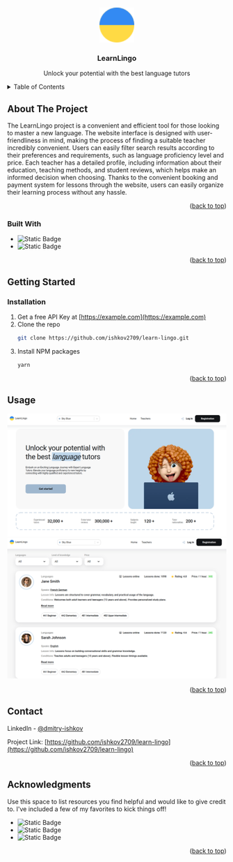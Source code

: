 <!-- PROJECT LOGO -->
<br />
<div align="center">
  <a href="">
    <img src="./public/images/logo.svg" alt="Logo" width="80" >
  </a>

  <h3 align="center">LearnLingo</h3>

  <p align="center">
    Unlock your potential with the best language tutors
  </p>
</div>

<!-- TABLE OF CONTENTS -->
<details>
  <summary>Table of Contents</summary>
  <ol>
    <li>
      <a href="#about-the-project">About The Project</a>
    </li>
    <li>
      <a href="#getting-started">Getting Started</a>
      <ul>
        <li><a href="#installation">Installation</a></li>
      </ul>
    </li>
    <li><a href="#usage">Usage</a></li>
    <li><a href="#contact">Contact</a></li>
    <li><a href="#acknowledgments">Acknowledgments</a></li>
  </ol>
</details>

<!-- ABOUT THE PROJECT -->

## About The Project

The LearnLingo project is a convenient and efficient tool for those looking to master a new language. The website interface is designed with user-friendliness in mind, making the process of finding a suitable teacher incredibly convenient. Users can easily filter search results according to their preferences and requirements, such as language proficiency level and price. Each teacher has a detailed profile, including information about their education, teaching methods, and student reviews, which helps make an informed decision when choosing. Thanks to the convenient booking and payment system for lessons through the website, users can easily organize their learning process without any hassle.

<p align="right">(<a href="#readme-top">back to top</a>)</p>

### Built With

- ![Static Badge](https://img.shields.io/badge/TYPESCRIPT-3178C6?style=flat-square&logo=TYPESCRIPT&labelColor=FFFFFF)
- ![Static Badge](https://img.shields.io/badge/NEXT.JS-%23000000?style=for-the-badge)

<p align="right">(<a href="#readme-top">back to top</a>)</p>

<!-- GETTING STARTED -->

## Getting Started

### Installation

1. Get a free API Key at [https://example.com](https://example.com)
2. Clone the repo
   ```sh
   git clone https://github.com/ishkov2709/learn-lingo.git
   ```
3. Install NPM packages
   ```sh
   yarn
   ```

<p align="right">(<a href="#readme-top">back to top</a>)</p>

<!-- USAGE EXAMPLES -->

## Usage

![Demo](./public/images/demo/home.png)
![Demo](./public/images/demo/list.png)

<p align="right">(<a href="#readme-top">back to top</a>)</p>

<!-- CONTACT -->

## Contact

LinkedIn - [@dmitry-ishkov](https://www.linkedin.com/in/dmitry-ishkov/)

Project Link: [https://github.com/ishkov2709/learn-lingo](https://github.com/ishkov2709/learn-lingo)

<p align="right">(<a href="#readme-top">back to top</a>)</p>

<!-- ACKNOWLEDGMENTS -->

## Acknowledgments

Use this space to list resources you find helpful and would like to give credit to. I've included a few of my favorites to kick things off!

- ![Static Badge](https://img.shields.io/badge/MONGODB-47A248?style=flat-square&logo=MONGODB&labelColor=FFF)
- ![Static Badge](https://img.shields.io/badge/REDUX-764ABC?style=flat-square&logo=REDUX&logoColor=764ABC&labelColor=FFF)
- ![Static Badge](https://img.shields.io/badge/REACT--ICONS-%23ff0000?style=for-the-badge&labelColor=%23ff0000)

<p align="right">(<a href="#readme-top">back to top</a>)</p>
